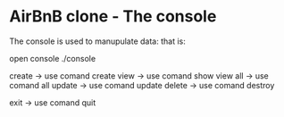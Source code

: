 # AirBnB clone - The console

The console is used to manupulate data:
that is:

open console ./console

create -> use comand create <className>
view -> use comand show <className> <instanceId>
view all -> use comand all
update -> use comand update <className> <instanceId> <attrName> <attrValue>
delete -> use comand destroy <className> <instanceId>

exit -> use comand quit